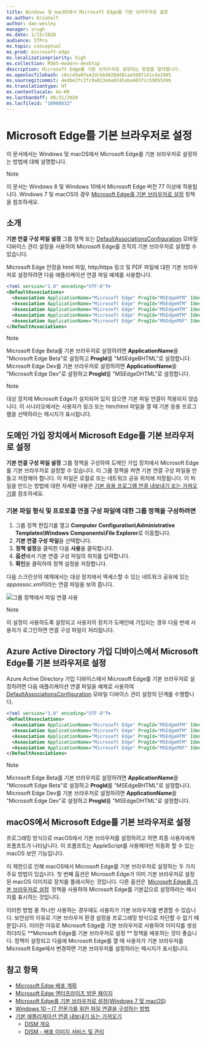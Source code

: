 ```yaml
---
title: Windows 및 macOS에서 Microsoft Edge를 기본 브라우저로 설정
ms.author: brianalt
author: dan-wesley
manager: srugh
ms.date: 1/15/2020
audience: ITPro
ms.topic: conceptual
ms.prod: microsoft-edge
ms.localizationpriority: high
ms.collection: M365-modern-desktop
description: Microsoft Edge를 기본 브라우저로 설정하는 방법을 알아봅니다.
ms.openlocfilehash: c8cc45e0fe42dcbbd828dd81ae568f141cda2985
ms.sourcegitcommit: 4edbe2fc2fc9a013e6a0245aba485fcc5905539b
ms.translationtype: HT
ms.contentlocale: ko-KR
ms.lasthandoff: 08/31/2020
ms.locfileid: "10980632"
---
```

# Microsoft Edge를 기본 브라우저로 설정

이 문서에서는 Windows 및 macOS에서 Microsoft Edge를 기본 브라우저로 설정하는 방법에 대해 설명합니다.

> [!NOTE]
> 이 문서는 Windows 8 및 Windows 10에서 Microsoft Edge 버전 77 이상에 적용됩니다. Windows 7 및 macOS의 경우 [Microsoft Edge를 기본 브라우저로 설정](https://docs.microsoft.com/DeployEdge/microsoft-edge-policies#defaultbrowsersettingenabled) 정책을 참조하세요.

## 소개

**기본 연결 구성 파일 설정** 그룹 정책 또는 [DefaultAssociationsConfiguration](https://docs.microsoft.com/windows/client-management/mdm/policy-csp-applicationdefaults#applicationdefaults-defaultassociationsconfiguration) 모바일 디바이스 관리 설정을 사용하여 Microsoft Edge를 조직의 기본 브라우저로 설정할 수 있습니다.

Microsoft Edge 안정을 html 파일, http/https 링크 및 PDF 파일에 대한 기본 브라우저로 설정하려면 다음 애플리케이션 연결 파일 예제를 사용합니다.

```xml
<?xml version="1.0" encoding="UTF-8"?>
<DefaultAssociations> 
  <Association ApplicationName="Microsoft Edge" ProgId="MSEdgeHTM" Identifier=".html"/>
  <Association ApplicationName="Microsoft Edge" ProgId="MSEdgeHTM" Identifier=".htm"/>
  <Association ApplicationName="Microsoft Edge" ProgId="MSEdgeHTM" Identifier="http"/>
  <Association ApplicationName="Microsoft Edge" ProgId="MSEdgeHTM" Identifier="https"/>  
  <Association ApplicationName="Microsoft Edge" ProgId="MSEdgePDF" Identifier=".pdf"/>
</DefaultAssociations>
```

> [!NOTE]
> Microsoft Edge Beta를 기본 브라우저로 설정하려면 **ApplicationName**을 "Microsoft Edge Beta"로 설정하고 **ProgId**를 "MSEdgeBHTML"로 설정합니다. Microsoft Edge Dev를 기본 브라우저로 설정하려면 **ApplicationName**을 "Microsoft Edge Dev"로 설정하고 **ProgId**를 "MSEdgeDHTML"로 설정합니다.


> [!NOTE]
> 대상 장치에 Microsoft Edge가 설치되어 있지 않으면 기본 파일 연결이 적용되지 않습니다. 이 시나리오에서는 사용자가 링크 또는 htm/html 파일을 열 때 기본 응용 프로그램을 선택하라는 메시지가 표시됩니다.

## 도메인 가입 장치에서 Microsoft Edge를 기본 브라우저로 설정

**기본 연결 구성 파일 설정** 그룹 정책을 구성하여 도메인 가입 장치에서 Microsoft Edge를 기본 브라우저로 설정할 수 있습니다. 이 그룹 정책을 켜면 기본 연결 구성 파일을 만들고 저장해야 합니다. 이 파일은 로컬로 또는 네트워크 공유 위치에 저장됩니다. 이 파일을 만드는 방법에 대한 자세한 내용은 [기본 응용 프로그램 연결 내보내기 또는 가져오기](https://docs.microsoft.com/windows-hardware/manufacture/desktop/export-or-import-default-application-associations)를 참조하세요.

### 기본 파일 형식 및 프로토콜 연결 구성 파일에 대한 그룹 정책을 구성하려면

1. 그룹 정책 편집기를 열고 **Computer Configuration\Administrative Templates\Windows Components\File Explorer**로 이동합니다.
2. **기본 연결 구성 파일**을 선택합니다.
3. **정책 설정**을 클릭한 다음 **사용**을 클릭합니다.
4. **옵션**에서 기본 연결 구성 파일의 위치를 입력합니다.
5. **확인**을 클릭하여 정책 설정을 저장합니다.

다음 스크린샷의 예제에서는 대상 장치에서 액세스할 수 있는 네트워크 공유에 있는 *appassoc.xml*이라는 연결 파일을 보여 줍니다.

   ![그룹 정책에서 파일 연결 사용](./media/edge-learnmore-make-edge-default-browser/edge-learnmore-app-associations.png)

   > [!NOTE]
   > 이 설정이 사용하도록 설정되고 사용자의 장치가 도메인에 가입되는 경우 다음 번에 사용자가 로그인하면 연결 구성 파일이 처리됩니다.

## Azure Active Directory 가입 디바이스에서 Microsoft Edge를 기본 브라우저로 설정

Azure Active Directory 가입 디바이스에서 Microsoft Edge를 기본 브라우저로 설정하려면 다음 애플리케이션 연결 파일을 예제로 사용하여 [DefaultAssociationsConfiguration](https://docs.microsoft.com/windows/client-management/mdm/policy-csp-applicationdefaults#applicationdefaults-defaultassociationsconfiguration) 모바일 디바이스 관리 설정의 단계를 수행합니다.

```xml
<?xml version="1.0" encoding="UTF-8"?>
<DefaultAssociations>
  <Association ApplicationName="Microsoft Edge" ProgId="MSEdgeHTM" Identifier=".html"/>
  <Association ApplicationName="Microsoft Edge" ProgId="MSEdgeHTM" Identifier=".htm"/>
  <Association ApplicationName="Microsoft Edge" ProgId="MSEdgeHTM" Identifier="http"/>
  <Association ApplicationName="Microsoft Edge" ProgId="MSEdgeHTM" Identifier="https"/>  
  <Association ApplicationName="Microsoft Edge" ProgId="MSEdgePDF" Identifier=".pdf"/>
</DefaultAssociations>
```

> [!NOTE]
> Microsoft Edge Beta를 기본 브라우저로 설정하려면 **ApplicationName**을 "Microsoft Edge Beta"로 설정하고 **ProgId**를 "MSEdgeBHTML"로 설정합니다. Microsoft Edge Dev를 기본 브라우저로 설정하려면 **ApplicationName**을 "Microsoft Edge Dev"로 설정하고 **ProgId**를 "MSEdgeDHTML"로 설정합니다.

## macOS에서 Microsoft Edge를 기본 브라우저로 설정

프로그래밍 방식으로 macOS에서 기본 브라우저를 설정하려고 하면 최종 사용자에게 프롬프트가 나타납니다. 이 프롬프트는 AppleScript를 사용해야만 자동화 할 수 있는 macOS 보안 기능입니다.

이 제한으로 인해 macOS에서 Microsoft Edge를 기본 브라우저로 설정하는 두 가지 주요 방법이 있습니다. 첫 번째 옵션은 Microsoft Edge가 이미 기본 브라우저로 설정된 macOS 이미지로 장치를 플래시하는 것입니다. 다른 옵션은  [Microsoft Edge를 기본 브라우저로 설정](https://docs.microsoft.com/DeployEdge/microsoft-edge-policies#defaultbrowsersettingenabled)  정책을 사용하여 Microsoft Edge를 기본값으로 설정하라는 메시지를 표시하는 것입니다.

이러한 방법 중 하나만 사용하는 경우에도 사용자가 기본 브라우저를 변경할 수 있습니다. 보안상의 이유로 기본 브라우저 환경 설정을 프로그래밍 방식으로 차단할 수 없기 때문입니다. 이러한 이유로 Microsoft Edge를 기본 브라우저로 사용하여 이미지를 생성하더라도 **Microsoft Edge를 기본 브라우저로 설정 ** 정책을 배포하는 것이 좋습니다. 정책이 설정되고 다음에 Microsoft Edge를 열 때 사용자가 기본 브라우저를 Microsoft Edge에서 변경하면 기본 브라우저를 설정하라는 메시지가 표시됩니다.

## 참고 항목

- [Microsoft Edge 배포 계획](https://docs.microsoft.com/DeployEdge/deploy-edge-plan-deployment)
- [Microsoft Edge 엔터프라이즈 방문 페이지](https://aka.ms/EdgeEnterprise)
- [Microsoft Edge를 기본 브라우저로 설정(Windows 7 및 macOS)](https://docs.microsoft.com/DeployEdge/microsoft-edge-policies#defaultbrowsersettingenabled)
- [Windows 10 – IT 전문가를 위한 파일 연결을 구성하는 방법](https://docs.microsoft.com/archive/blogs/windowsinternals/windows-10-how-to-configure-file-associations-for-it-pros)
- [기본 애플리케이션 연결 내보내기 또는 가져오기](https://docs.microsoft.com/windows-hardware/manufacture/desktop/export-or-import-default-application-associations)
  - [DISM 개요](https://docs.microsoft.com/windows-hardware/manufacture/desktop/what-is-dism)
  - [DISM - 배포 이미지 서비스 및 관리](https://docs.microsoft.com/windows-hardware/manufacture/desktop/dism---deployment-image-servicing-and-management-technical-reference-for-windows)
